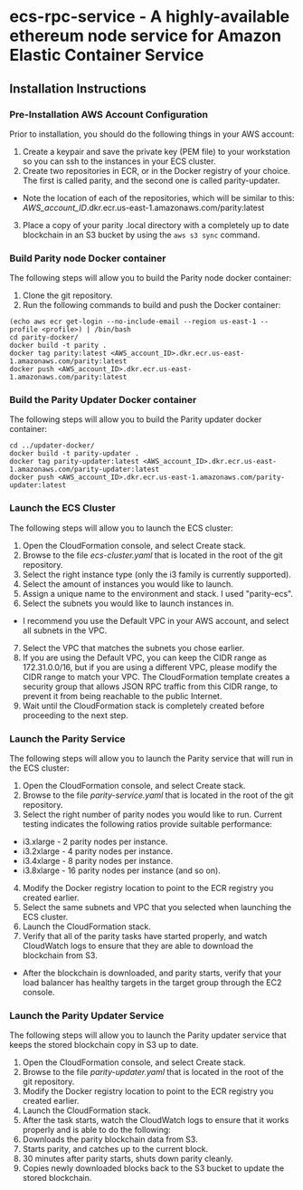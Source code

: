 # ecs-rpc-service - A highly-available ethereum node service for Amazon Elastic Container Service

## Installation Instructions

### Pre-Installation AWS Account Configuration
Prior to installation, you should do the following things in your AWS account:
1. Create a keypair and save the private key (PEM file) to your workstation so you can ssh to the instances in your ECS cluster.
2. Create two repositories in ECR, or in the Docker registry of your choice.  The first is called parity, and the second one is called parity-updater.
  * Note the location of each of the repositories, which will be similar to this: *AWS_account_ID*.dkr.ecr.us-east-1.amazonaws.com/parity:latest
3. Place a copy of your parity .local directory with a completely up to date blockchain in an S3 bucket by using the ```aws s3 sync``` command.

### Build Parity node Docker container
The following steps will allow you to build the Parity node docker container:
1. Clone the git repository.
2. Run the following commands to build and push the Docker container:
```
(echo aws ecr get-login --no-include-email --region us-east-1 --profile <profile>) | /bin/bash
cd parity-docker/
docker build -t parity .
docker tag parity:latest <AWS_account_ID>.dkr.ecr.us-east-1.amazonaws.com/parity:latest
docker push <AWS_account_ID>.dkr.ecr.us-east-1.amazonaws.com/parity:latest
```

### Build the Parity Updater Docker container
The following steps will allow you to build the Parity updater docker container:
```
cd ../updater-docker/
docker build -t parity-updater .
docker tag parity-updater:latest <AWS_account_ID>.dkr.ecr.us-east-1.amazonaws.com/parity-updater:latest
docker push <AWS_account_ID>.dkr.ecr.us-east-1.amazonaws.com/parity-updater:latest
```

### Launch the ECS Cluster
The following steps will allow you to launch the ECS cluster:
1. Open the CloudFormation console, and select Create stack.
2. Browse to the file *ecs-cluster.yaml* that is located in the root of the git repository.
3. Select the right instance type (only the i3 family is currently supported).
4. Select the amount of instances you would like to launch.
5. Assign a unique name to the environment and stack. I used "parity-ecs".
6. Select the subnets you would like to launch instances in.
  * I recommend you use the Default VPC in your AWS account, and select all subnets in the VPC.
7. Select the VPC that matches the subnets you chose earlier.
8. If you are using the Default VPC, you can keep the CIDR range as 172.31.0.0/16, but if you are using a different VPC, please modify the CIDR range to match your VPC.  The CloudFormation template creates a security group that allows JSON RPC traffic from this CIDR range, to prevent it from being reachable to the public Internet.
8. Wait until the CloudFormation stack is completely created before proceeding to the next step.

### Launch the Parity Service
The following steps will allow you to launch the Parity service that will run in the ECS cluster:
1. Open the CloudFormation console, and select Create stack.
2. Browse to the file *parity-service.yaml* that is located in the root of the git repository.
3. Select the right number of parity nodes you would like to run.  Current testing indicates the following ratios provide suitable performance:
  * i3.xlarge - 2 parity nodes per instance.
  * i3.2xlarge - 4 parity nodes per instance.
  * i3.4xlarge - 8 parity nodes per instance.
  * i3.8xlarge - 16 parity nodes per instance (and so on).
4. Modify the Docker registry location to point to the ECR registry you created earlier.
5. Select the same subnets and VPC that you selected when launching the ECS cluster.
6. Launch the CloudFormation stack.
7. Verify that all of the parity tasks have started properly, and watch CloudWatch logs to ensure that they are able to download the blockchain from S3.
  * After the blockchain is downloaded, and parity starts, verify that your load balancer has healthy targets in the target group through the EC2 console.

### Launch the Parity Updater Service
The following steps will allow you to launch the Parity updater service that keeps the stored blockchain copy in S3 up to date.
1. Open the CloudFormation console, and select Create stack.
2. Browse to the file *parity-updater.yaml* that is located in the root of the git repository.
3. Modify the Docker registry location to point to the ECR registry you created earlier.
4. Launch the CloudFormation stack.
5. After the task starts, watch the CloudWatch logs to ensure that it works properly and is able to do the following:
  1. Downloads the parity blockchain data from S3.
  2. Starts parity, and catches up to the current block.
  3. 30 minutes after parity starts, shuts down parity cleanly.
  4. Copies newly downloaded blocks back to the S3 bucket to update the stored blockchain.
